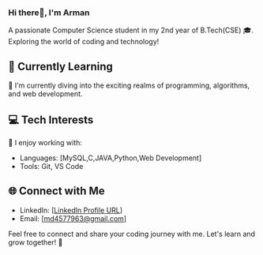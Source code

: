 ### Hi there👋, I'm Arman

A passionate Computer Science student in my 2nd year of B.Tech(CSE) 🎓. Exploring the world of coding and technology!

## 🚀 Currently Learning

🌱 I'm currently diving into the exciting realms of programming, algorithms, and web development.

## 💻 Tech Interests

🔧 I enjoy working with:
- Languages: [MySQL,C,JAVA,Python,Web Development]
- Tools: Git, VS Code

## 🌐 Connect with Me

- LinkedIn: [[LinkedIn Profile URL](https://www.linkedin.com/in/md-arman-alam-ba5669284?utm_source=share&utm_campaign=share_via&utm_content=profile&utm_medium=android_app)]
- Email: [md4577963@gmail.com]

Feel free to connect and share your coding journey with me. Let's learn and grow together! 🚀


<!--
**Md-Arman-Alam/Md-Arman-Alam** is a ✨ _special_ ✨ repository because its `README.md` (this file) appears on your GitHub profile.

Here are some ideas to get you started:

- 🔭 I’m currently working on ...
- 🌱 I’m currently learning ...
- 👯 I’m looking to collaborate on ...
- 🤔 I’m looking for help with ...
- 💬 Ask me about ...
- 📫 How to reach me: ...
- 😄 Pronouns: ...
- ⚡ Fun fact: ...
-->
